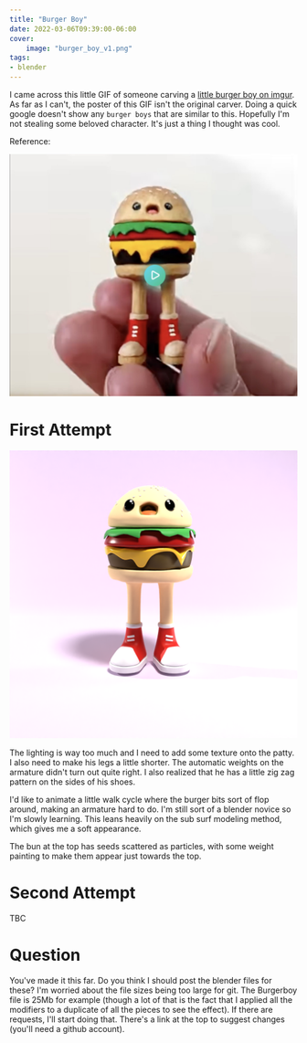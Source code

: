 ```yaml
---
title: "Burger Boy"
date: 2022-03-06T09:39:00-06:00
cover:
    image: "burger_boy_v1.png"
tags:
- blender
---
```


I came across this little GIF of someone carving a [little burger boy on imgur](https://imgur.com/t/woodworking/lyRmv5X).
As far as I can't, the poster of this GIF isn't the original carver.
Doing a quick google doesn't show any `burger boys` that are similar to this.
Hopefully I'm not stealing some beloved character.
It's just a thing I thought was cool.

Reference:

![reference](burger_boy_ref.jpg)

# First Attempt

![attempt 1](burger_boy_v1.png)

The lighting is way too much and I need to add some texture onto the patty.
I also need to make his legs a little shorter.
The automatic weights on the armature didn't turn out quite right.
I also realized that he has a little zig zag pattern on the sides of his shoes.

I'd like to animate a little walk cycle where the burger bits sort of flop around, making an armature hard to do.
I'm still sort of a blender novice so I'm slowly learning.
This leans heavily on the sub surf modeling method, which gives me a soft appearance.

The bun at the top has seeds scattered as particles, with some weight painting to make them appear just towards the top.

# Second Attempt

TBC

# Question

You've made it this far. Do you think I should post the blender files for these?
I'm worried about the file sizes being too large for git.
The Burgerboy file is 25Mb for example (though a lot of that is the fact that I applied all the modifiers to a duplicate of all the pieces to see the effect).
If there are requests, I'll start doing that.
There's a link at the top to suggest changes (you'll need a github account).
